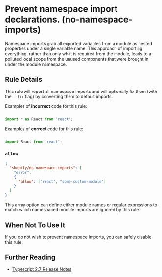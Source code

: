 # Prevent namespace import declarations. (no-namespace-imports)

Namespace imports grab all exported variables from a module as nested properties under a single variable name. This approach of importing everything, rather than only what is required from the module, leads to a polluted local scope from the unused components that were brought in under the module namespace.

## Rule Details

This rule will report all namespace imports and will optionally fix them (with the `--fix` flag) by converting them to default imports.

Examples of **incorrect** code for this rule:

```ts

import * as React from 'react';

```

Examples of **correct** code for this rule:

```ts

import React from 'react';

```

### `allow`

```json
{
  "shopify/no-namespace-imports": [
    "error",
    {
      "allow": ["react", "some-custom-module"]
    }
  ]
}
```

This array option can define either module names or regular expressions to match which namespaced module imports are ignored by this rule.

## When Not To Use It

If you do not wish to prevent namespace imports, you can safely disable this rule.

## Further Reading

* [Typescript 2.7 Release Notes](https://www.typescriptlang.org/docs/handbook/release-notes/typescript-2-7.html#support-for-import-d-from-cjs-from-commonjs-modules-with---esmoduleinterop)
